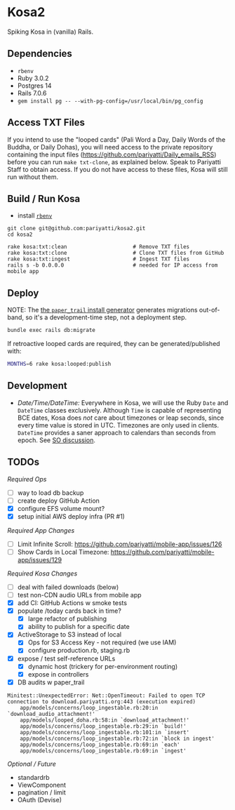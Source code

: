 # Kosa2

Spiking Kosa in (vanilla) Rails.

## Dependencies

* `rbenv`
* Ruby 3.0.2
* Postgres 14
* Rails 7.0.6
* `gem install pg -- --with-pg-config=/usr/local/bin/pg_config`

## Access TXT Files

If you intend to use the "looped cards" (Pali Word a Day, Daily Words
of the Buddha, or Daily Dohas), you will need access to the private
repository containing the input files (<https://github.com/pariyatti/Daily_emails_RSS>)
before you can run `make txt-clone`, as explained below. Speak to Pariyatti Staff to
obtain access. If you do not have access to these files, Kosa will still run
without them.

## Build / Run Kosa

* install [`rbenv`](https://github.com/rbenv/rbenv)

```shell
git clone git@github.com:pariyatti/kosa2.git
cd kosa2

rake kosa:txt:clean                     # Remove TXT files
rake kosa:txt:clone                     # Clone TXT files from GitHub
rake kosa:txt:ingest                    # Ingest TXT files
rails s -b 0.0.0.0                      # needed for IP access from mobile app
```

## Deploy

NOTE: The [the `paper_trail` install generator](https://github.com/paper-trail-gem/paper_trail#1b-installation) 
generates migrations out-of-band, so it's a development-time step, not a deployment step.

```sh 
bundle exec rails db:migrate
```

If retroactive looped cards are required, they can be generated/published with:

```sh 
MONTHS=6 rake kosa:looped:publish
```

## Development

* *Date/Time/DateTime:* Everywhere in Kosa, we will use the Ruby `Date` and `DateTime` classes exclusively.
  Although `Time` is capable of representing BCE dates, Kosa does _not_ care about timezones or leap seconds,
  since every time value is stored in UTC. Timezones are only used in clients. 
  `DateTime` provides a saner approach to calendars than seconds from epoch.
  See [SO discussion](https://stackoverflow.com/questions/1261329/difference-between-datetime-and-time-in-ruby).

## TODOs

*Required Ops*

* [ ] way to load db backup
* [ ] create deploy GitHub Action
* [x] configure EFS volume mount?
* [x] setup initial AWS deploy infra (PR #1)

*Required App Changes*

* [ ] Limit Infinite Scroll: https://github.com/pariyatti/mobile-app/issues/126
* [ ] Show Cards in Local Timezone: https://github.com/pariyatti/mobile-app/issues/129

*Required Kosa Changes*

* [ ] deal with failed downloads (below)
* [ ] test non-CDN audio URLs from mobile app
* [x] add CI: GitHub Actions w smoke tests
* [x] populate /today cards back in time?
    * [x] large refactor of publishing
    * [x] ability to publish for a specific date
* [x] ActiveStorage to S3 instead of local
    * [x] Ops for S3 Access Key - not required (we use IAM)
    * [x] configure production.rb, staging.rb
* [x] expose / test self-reference URLs
    * [x] dynamic host (trickery for per-environment routing)
    * [x] expose in controllers
* [x] DB audits w paper_trail

```
Minitest::UnexpectedError: Net::OpenTimeout: Failed to open TCP connection to download.pariyatti.org:443 (execution expired)
    app/models/concerns/loop_ingestable.rb:20:in `download_audio_attachment!'
    app/models/looped_doha.rb:58:in `download_attachment!'
    app/models/concerns/loop_ingestable.rb:29:in `build!'
    app/models/concerns/loop_ingestable.rb:101:in `insert'
    app/models/concerns/loop_ingestable.rb:72:in `block in ingest'
    app/models/concerns/loop_ingestable.rb:69:in `each'
    app/models/concerns/loop_ingestable.rb:69:in `ingest'
```

*Optional / Future*

* standardrb
* ViewComponent
* pagination / limit
* OAuth (Devise)
